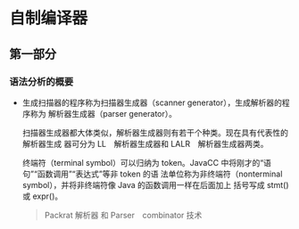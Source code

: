 # 自制编译器 

## 第一部分 

### 语法分析的概要

* 生成扫描器的程序称为扫描器生成器（scanner generator），生成解析器的程序称为
  解析器生成器（parser generator）。
  
  扫描器生成器都大体类似，解析器生成器则有若干个种类。现在具有代表性的解析器生成
  器可分为 LL 解析器生成器和 LALR 解析器生成器两类。
  
  终端符（terminal symbol）可以归纳为 token。JavaCC 中将刚才的“语句”“函数调用”“表达式”等非 token 的语
  法单位称为非终端符（nonterminal symbol），并将非终端符像 Java 的函数调用一样在后面加上
  括号写成 stmt() 或 expr()。
  
    > Packrat 解析器 和 Parser combinator 技术
    
    